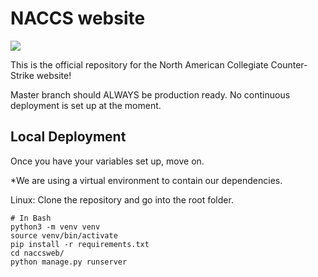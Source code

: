 # NACCS website
![](https://img.shields.io/website/https/www.collegiatecounterstrike.com.svg)

This is the official repository for the North American Collegiate Counter-Strike website!

Master branch should ALWAYS be production ready. No continuous deployment is set up at the moment.

## Local Deployment

Once you have your variables set up, move on.

*We are using a virtual environment to contain our dependencies.

Linux:
Clone the repository and go into the root folder.

```
# In Bash
python3 -m venv venv
source venv/bin/activate
pip install -r requirements.txt
cd naccsweb/
python manage.py runserver
```
